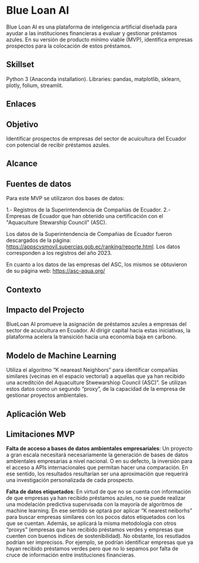 # Blue Loan AI

Blue Loan AI es una plataforma de inteligencia artificial diseñada para ayudar a las instituciones financieras a evaluar y gestionar préstamos azules. 
En su versión de producto mínimo viable (MVP), identifica empresas prospectos para la colocación de estos préstamos.

## Skillset

Python 3 (Anaconda installation). Libraries: pandas, matplotlib, sklearn, plotly, folium, streamlit.

## Enlaces

## Objetivo

Identificar prospectos de empresas del sector de acuicultura del Ecuador con potencial de recibir préstamos azules.

## Alcance

## Fuentes de datos

Para este MVP se utilizaron dos bases de datos:

1.- Registros de la Superintendencia de Compañías de Ecuador.
2.- Empresas de Ecuador que han obtenido una certificación con el "Aquaculture Stewarship Council" (ASC).

Los datos de la Superintendencia de Compañias de Ecuador fueron descargados de la página: https://appscvsmovil.supercias.gob.ec/ranking/reporte.html. Los datos corresponden a los registros del año 2023.

En cuanto a los datos de las empresas del ASC, los mismos se obtuvieron de su página web: https://asc-aqua.org/

## Contexto

## Impacto del Projecto 

BlueLoan AI promueve la asignación de préstamos azules a empresas del sector de acuicultura en Ecuador. 
Al dirigir capital hacia estas iniciativas, la plataforma acelera la transición hacia una economía baja en carbono.

## Modelo de Machine Learning

Utiliza el algoritmo “K neareast Neighbors” para identificar compañías similares (vecinas en el espacio vectorial) 
a aquellas que ya han recibido una acreditción del Aquaculture Stwewarshiop Council (ASC)”. 
Se utilizan estos datos como un segundo “proxy”, de la capacidad de la empresa de gestionar proyectos ambientales.

## Aplicación Web

## Limitaciones MVP

**Falta de acceso a bases de datos ambientales empresariales**: Un proyecto a gran escala necesitará necesariamente la generación 
de bases de datos ambientales empresarias a nivel nacional. O en su defecto, la inversión para el acceso a APIs internacionales que permitan 
hacer una comparación. En ese sentido, los resultados resultarían ser una aproximación que requerirá una investigación personalizada de cada prospecto. 

**Falta de datos etiquetados**: En virtud de que no se cuenta con información de que empresas ya han recibido préstamos azules, 
no se puede realizar una modelación predictiva supervisada con la mayoría de algoritmos de machine learning. 
En ese sentido se optará por aplicar “K nearest neiborhs” para buscar empresas similares con los pocos datos etiquetados con los que se cuentan. 
Además, se aplicará la misma metodología con otros “proxys” (empresas que han recibido préstamos verdes y 
empresas que cuenten con buenos índices de sostenibilidad). No obstante, los resutlados podrían ser imprecisos. 
Por ejemplo, se podrían identificar empresas que ya hayan recibido préstamos verdes pero que no lo sepamos por falta de cruce de 
información entre instituciones financieras.
